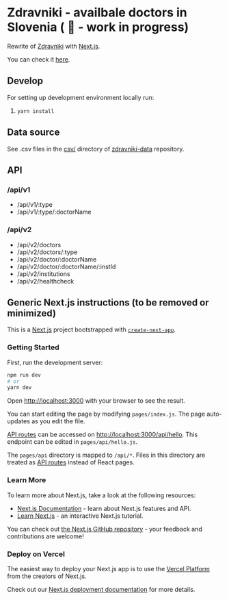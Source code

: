 # Zdravniki - availbale doctors in Slovenia ( :construction: - work in progress)

Rewrite of [Zdravniki](https://github.com/sledilnik/zdravniki) with [Next.js](https://nextjs.org/).

You can check it [here](https://zdravniki-nextjs.vercel.app/sl/gp/).

## Develop

For setting up development environment locally run:

1. `yarn install`

## Data source

See .csv files in the [csv/](https://github.com/sledilnik/zdravniki-data/tree/main/csv) directory of [zdravniki-data](https://github.com/sledilnik/zdravniki-data) repository.

## API

### /api/v1

- /api/v1/:type
- /api/v1/:type/:doctorName

### /api/v2

- /api/v2/doctors
- /api/v2/doctors/:type
- /api/v2/doctor/:doctorName
- /api/v2/doctor/:doctorName/:instId
- /api/v2/institutions
- /api/v2/healthcheck

## Generic Next.js instructions (to be removed or minimized)

This is a [Next.js](https://nextjs.org/) project bootstrapped with [`create-next-app`](https://github.com/vercel/next.js/tree/canary/packages/create-next-app).

### Getting Started

First, run the development server:

```bash
npm run dev
# or
yarn dev
```

Open [http://localhost:3000](http://localhost:3000) with your browser to see the result.

You can start editing the page by modifying `pages/index.js`. The page auto-updates as you edit the file.

[API routes](https://nextjs.org/docs/api-routes/introduction) can be accessed on [http://localhost:3000/api/hello](http://localhost:3000/api/hello). This endpoint can be edited in `pages/api/hello.js`.

The `pages/api` directory is mapped to `/api/*`. Files in this directory are treated as [API routes](https://nextjs.org/docs/api-routes/introduction) instead of React pages.

### Learn More

To learn more about Next.js, take a look at the following resources:

- [Next.js Documentation](https://nextjs.org/docs) - learn about Next.js features and API.
- [Learn Next.js](https://nextjs.org/learn) - an interactive Next.js tutorial.

You can check out [the Next.js GitHub repository](https://github.com/vercel/next.js/) - your feedback and contributions are welcome!

### Deploy on Vercel

The easiest way to deploy your Next.js app is to use the [Vercel Platform](https://vercel.com/new?utm_medium=default-template&filter=next.js&utm_source=create-next-app&utm_campaign=create-next-app-readme) from the creators of Next.js.

Check out our [Next.js deployment documentation](https://nextjs.org/docs/deployment) for more details.
